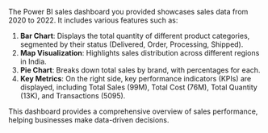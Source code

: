 The Power BI sales dashboard you provided showcases sales data from 2020 to 2022. It includes various features such as:

1. **Bar Chart**: Displays the total quantity of different product categories, segmented by their status (Delivered, Order, Processing, Shipped).
2. **Map Visualization**: Highlights sales distribution across different regions in India.
3. **Pie Chart**: Breaks down total sales by brand, with percentages for each.
4. **Key Metrics**: On the right side, key performance indicators (KPIs) are displayed, including Total Sales (99M), Total Cost (76M), Total Quantity (13K), and Transactions (5095).

This dashboard provides a comprehensive overview of sales performance, helping businesses make data-driven decisions.
